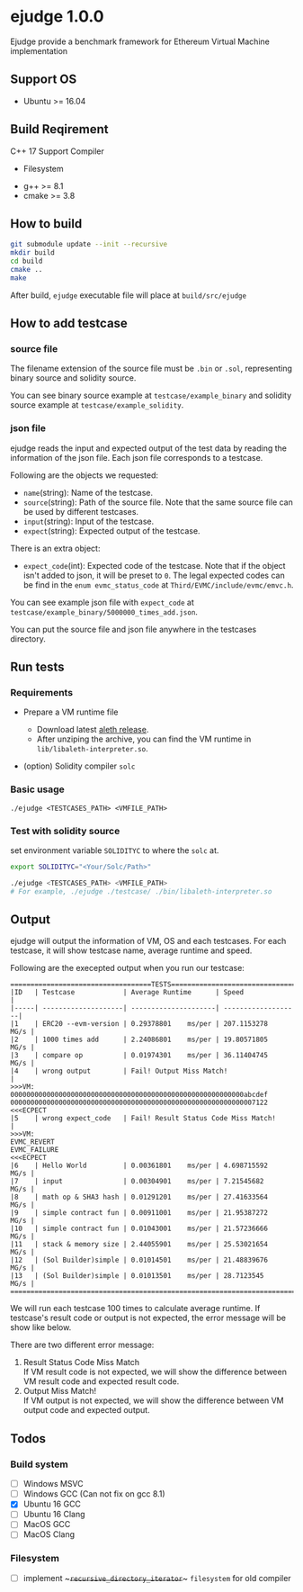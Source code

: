 # ejudge 1.0.0

Ejudge provide a benchmark framework for Ethereum Virtual Machine implementation


## Support OS

* Ubuntu >= 16.04

## Build Reqirement

C++ 17 Support Compiler
 - Filesystem

* g++ >= 8.1
* cmake >= 3.8

## How to build

```bash
git submodule update --init --recursive
mkdir build
cd build
cmake ..
make
```

After build, `ejudge` executable file will place at `build/src/ejudge`

## How to add testcase

### source file

The filename extension of the source file must be `.bin` or `.sol`, representing binary source and solidity source.

You can see binary source example at `testcase/example_binary` and solidity source example at `testcase/example_solidity`.

### json file

ejudge reads the input and expected output of the test data by reading the information of the json file. Each json file corresponds to a testcase.

Following are the objects we requested:

* `name`(string): Name of the testcase.
* `source`(string): Path of the source file. Note that the same source file can be used by different testcases.
* `input`(string): Input of the testcase.
* `expect`(string): Expected output of the testcase.

There is an extra object:
* `expect_code`(int): Expected code of the testcase. Note that if the object isn't added to json, it will be preset to `0`. The legal expected codes can be find in the `enum evmc_status_code` at `Third/EVMC/include/evmc/emvc.h`.

You can see example json file with `expect_code` at `testcase/example_binary/5000000_times_add.json`.

You can put the source file and json file anywhere in the testcases directory.

## Run tests

### Requirements

* Prepare a VM runtime file
  * Download latest [aleth release](https://github.com/ethereum/aleth/releases).
  * After unziping the archive, you can find the VM runtime in `lib/libaleth-interpreter.so`.

* (option) Solidity compiler `solc`

### Basic usage

`./ejudge <TESTCASES_PATH> <VMFILE_PATH>`

### Test with solidity source

set environment variable `SOLIDITYC` to where the `solc` at.

```bash
export SOLIDITYC="<Your/Solc/Path>"

./ejudge <TESTCASES_PATH> <VMFILE_PATH>
# For example, ./ejudge ./testcase/ ./bin/libaleth-interpreter.so
```

## Output

ejudge will output the information of VM, OS and each testcases. For each testcase, it will show testcase name, average runtime and speed.

Following are the execepted output when you run our testcase:
```
===================================TESTS=================================
|ID   | Testcase            | Average Runtime      | Speed              |
|-----| --------------------| ---------------------| -------------------|
|1    | ERC20 --evm-version | 0.29378801    ms/per | 207.1153278   MG/s |
|2    | 1000 times add      | 2.24086801    ms/per | 19.80571805   MG/s |
|3    | compare op          | 0.01974301    ms/per | 36.11404745   MG/s |
|4    | wrong output        | Fail! Output Miss Match!                  |
>>>VM:
0000000000000000000000000000000000000000000000000000000000abcdef
0000000000000000000000000000000000000000000000000000000000007122
<<<ECPECT
|5    | wrong expect_code   | Fail! Result Status Code Miss Match!     |
>>>VM:
EVMC_REVERT
EVMC_FAILURE
<<<ECPECT
|6    | Hello World         | 0.00361801    ms/per | 4.698715592   MG/s |
|7    | input               | 0.00304901    ms/per | 7.21545682    MG/s |
|8    | math op & SHA3 hash | 0.01291201    ms/per | 27.41633564   MG/s |
|9    | simple contract fun | 0.00911001    ms/per | 21.95387272   MG/s |
|10   | simple contract fun | 0.01043001    ms/per | 21.57236666   MG/s |
|11   | stack & memory size | 2.44055901    ms/per | 25.53021654   MG/s |
|12   | (Sol Builder)simple | 0.01014501    ms/per | 21.48839676   MG/s |
|13   | (Sol Builder)simple | 0.01013501    ms/per | 28.7123545    MG/s |
=========================================================================
```

We will run each testcase 100 times to calculate average runtime. If testcase's result code or output is not expected, the error message will be show like below.

There are two different error message:

1. Result Status Code Miss Match<br>If VM result code is not expected, we will show the difference between VM result code and expected result code.
2. Output Miss Match!<br>If VM output is not expected, we will show the difference between VM output code and expected output.

## Todos

### Build system

- [ ] Windows MSVC
- [ ] Windows GCC (Can not fix on gcc 8.1)
- [x] Ubuntu 16 GCC
- [ ] Ubuntu 16 Clang
- [ ] MacOS GCC
- [ ] MacOS Clang

### Filesystem

- [ ] implement ~~~`recursive_directory_iterator`~~~ `filesystem` for old compiler
